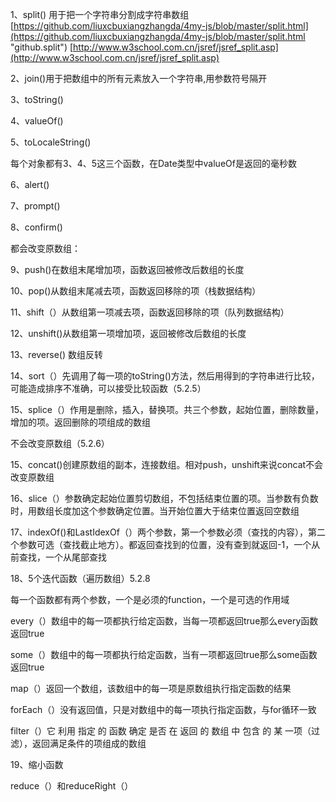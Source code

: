 1、split()
用于把一个字符串分割成字符串数组
[https://github.com/liuxcbuxiangzhangda/4my-js/blob/master/split.html](https://github.com/liuxcbuxiangzhangda/4my-js/blob/master/split.html "github.split")
[http://www.w3school.com.cn/jsref/jsref_split.asp](http://www.w3school.com.cn/jsref/jsref_split.asp)

2、join()用于把数组中的所有元素放入一个字符串,用参数符号隔开

3、toString()

4、valueOf()

5、toLocaleString()

每个对象都有3、4、5这三个函数，在Date类型中valueOf是返回的毫秒数

6、alert()

7、prompt()

8、confirm()

都会改变原数组：

9、push()在数组末尾增加项，函数返回被修改后数组的长度

10、pop()从数组末尾减去项，函数返回移除的项（栈数据结构）

11、shift（）从数组第一项减去项，函数返回移除的项（队列数据结构）

12、unshift()从数组第一项增加项，返回被修改后数组的长度

13、reverse() 数组反转

14、sort（）先调用了每一项的toString()方法，然后用得到的字符串进行比较，可能造成排序不准确，可以接受比较函数（5.2.5）

15、splice（）作用是删除，插入，替换项。共三个参数，起始位置，删除数量，增加的项。返回删除的项组成的数组

不会改变原数组（5.2.6）

15、concat()创建原数组的副本，连接数组。相对push，unshift来说concat不会改变原数组

16、slice（）参数确定起始位置剪切数组，不包括结束位置的项。当参数有负数时，用数组长度加这个参数确定位置。当开始位置大于结束位置返回空数组

17、indexOf()和LastIdexOf（）两个参数，第一个参数必须（查找的内容），第二个参数可选（查找截止地方）。都返回查找到的位置，没有查到就返回-1，一个从前查找，一个从尾部查找

18、5个迭代函数（遍历数组）5.2.8

每一个函数都有两个参数，一个是必须的function，一个是可选的作用域

every（）数组中的每一项都执行给定函数，当每一项都返回true那么every函数返回true

some（）数组中的每一项都执行给定函数，当有一项都返回true那么some函数返回true

map（）返回一个数组，该数组中的每一项是原数组执行指定函数的结果

forEach（）没有返回值，只是对数组中的每一项执行指定函数，与for循环一致

filter（）它 利用 指定 的 函数 确定 是否 在 返回 的 数组 中 包含 的 某 一项（过滤），返回满足条件的项组成的数组 

19、缩小函数

reduce（）和reduceRight（）